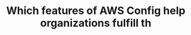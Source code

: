 ---
layout: all-exams
title: "Which features of AWS Config help organizations fulfill th"
blurb: "The ability to analyze data in Amazon S3 with standard SQL is a feature of Amazon Athena. All other options are benefits and features of AWS Config. N"
quid: 237
---